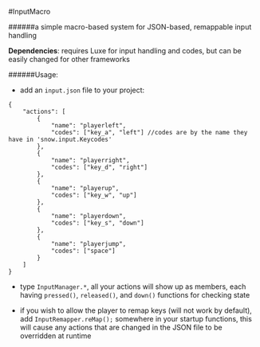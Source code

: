 #InputMacro

######a simple macro-based system for JSON-based, remappable input handling

**Dependencies**: requires Luxe for input handling and codes, but can be easily changed for other frameworks

######Usage: 
- add an `input.json` file to your project:

```
{
	"actions": [
		{
			"name": "playerleft",
			"codes": ["key_a", "left"] //codes are by the name they have in 'snow.input.Keycodes'
		},
		{
			"name": "playerright",
			"codes": ["key_d", "right"]
		},
		{
			"name": "playerup",
			"codes": ["key_w", "up"]
		},
		{
			"name": "playerdown",
			"codes": ["key_s", "down"]
		},
		{
			"name": "playerjump",
			"codes": ["space"]
		}
	]
}
```

- type `InputManager.*`, all your actions will show up as members, each having `pressed()`, `released()`, and `down()` functions for checking state


- if you wish to allow the player to remap keys (will not work by default), add `InputRemapper.reMap();` somewhere in your startup functions, this will cause any actions that are changed in the JSON file to be overridden at runtime